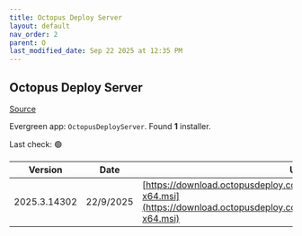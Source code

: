```yaml
---
title: Octopus Deploy Server
layout: default
nav_order: 2
parent: O
last_modified_date: Sep 22 2025 at 12:35 PM
---
```


## Octopus Deploy Server

[Source](https://octopus.com/)

Evergreen app: `OctopusDeployServer`. Found **1** installer.

Last check: 🟢

| Version      | Date      | URI                                                                                                                                                |
| ------------ | --------- | -------------------------------------------------------------------------------------------------------------------------------------------------- |
| 2025.3.14302 | 22/9/2025 | [https://download.octopusdeploy.com/octopus/Octopus.2025.3.14302-x64.msi](https://download.octopusdeploy.com/octopus/Octopus.2025.3.14302-x64.msi) |
